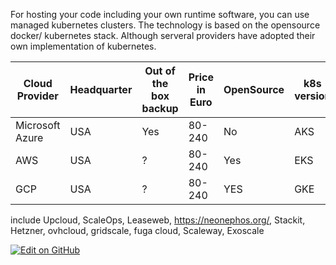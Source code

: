 For hosting your code including your own runtime software, you can use managed kubernetes clusters. The technology is based on the opensource docker/ kubernetes stack.
Although serveral providers have adopted their own implementation of kubernetes.  


| Cloud Provider| Headquarter | Out of the box backup | Price in Euro | OpenSource |k8s version| CO2 | Documentation |  
| ------------- | ------------- |------------- |------------- |------------- |-------------|------------- |------------- |
| Microsoft Azure | USA  | Yes        | 80-240   | No | AKS| ? | https://learn.microsoft.com/en-us/azure/aks/ |  
|AWS| USA| ?   | 80-240 | Yes |EKS| ? | https://docs.aws.amazon.com/eks/|
|GCP|USA| ? |80-240 | YES | GKE| ?|  https://cloud.google.com/kubernetes-engine/ |   

include Upcloud, ScaleOps, Leaseweb, https://neonephos.org/, Stackit, Hetzner, ovhcloud, gridscale, fuga cloud, Scaleway, Exoscale

[![Edit on GitHub](https://img.shields.io/badge/Edit_on_GitHub-blue?logo=github)](https://github.com/mikekrom1/nomadsky/edit/main/content/containerhosting.md)
